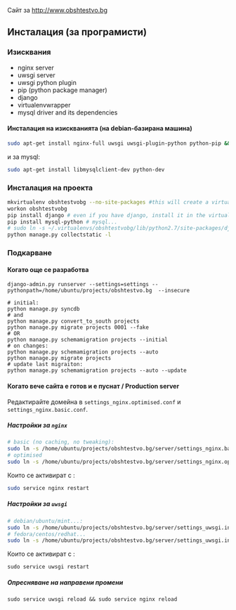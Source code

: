 Сайт за http://www.obshtestvo.bg


## Инсталация (за програмисти)

### Изисквания
 - nginx server
 - uwsgi server
 - uwsgi python plugin
 - pip (python package manager)
 - django
 - virtualenvwrapper
 - mysql driver and its dependencies

#### Инсталация на изискванията (на debian-базирана машина)

```sh
sudo apt-get install nginx-full uwsgi uwsgi-plugin-python python-pip && sudo pip install django virtualenvwrapper
```
и за mysql:

```sh
sudo apt-get install libmysqlclient-dev python-dev
```

### Инсталация на проекта

```sh
mkvirtualenv obshtestvobg --no-site-packages #this will create a virtual environment at ~/.virtualenvs/obshtestvobg
workon obshtestvobg
pip install django # even if you have django, install it in the virtual env
pip install mysql-python # mysql...
# sudo ln -s ~/.virtualenvs/obshtestvobg/lib/python2.7/site-packages/django/contrib/admin/static/admin ./static/
python manage.py collectstatic -l
```

### Подкарване
#### Когато още се разработва

```
django-admin.py runserver --settings=settings --pythonpath=/home/ubuntu/projects/obshtestvo.bg  --insecure
```

```
# initial:
python manage.py syncdb
# and
python manage.py convert_to_south projects
python manage.py migrate projects 0001 --fake
# OR
python manage.py schemamigration projects --initial
# on changes:
python manage.py schemamigration projects --auto
python manage.py migrate projects
# update last migraiton:
python manage.py schemamigration projects --auto --update
```

#### Когато вече сайта е готов и е пуснат / Production server
Редактирайте домейна в `settings_nginx.optimised.conf` и `settings_nginx.basic.conf`.

##### Настройки за `nginx`

```sh
# basic (no caching, no tweaking):
sudo ln -s /home/ubuntu/projects/obshtestvo.bg/server/settings_nginx.basic.conf /etc/nginx/sites-enabled/obshtestvobg.conf
# optimised
sudo ln -s /home/ubuntu/projects/obshtestvo.bg/server/settings_nginx.optimised.conf /etc/nginx/sites-enabled/obshtestvobg.conf
```

Които се активират с :
```sh
sudo service nginx restart
```

##### Настройки за `uwsgi`
```sh
# debian/ubuntu/mint...:
sudo ln -s /home/ubuntu/projects/obshtestvo.bg/server/settings_uwsgi.ini /etc/uwsgi/apps-enabled/obshtestvobg.ini
# fedora/centos/redhat...
sudo ln -s /home/ubuntu/projects/obshtestvo.bg/server/settings_uwsgi.ini /etc/uwsgi.d/obshtestvobg.ini
```

Които се активират с :
```
sudo service uwsgi restart
```

##### Опресняване на направени промени

```
sudo service uwsgi reload && sudo service nginx reload
```